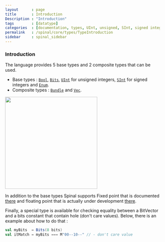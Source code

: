 ```yaml
---
layout      : page
title       : Introduction
Description : "Introduction"
tags        : [datatype]
categories  : [documentation, types, UInt, unsigned, SInt, signed integer, Bool, Bits, Enum]
permalink   : /spinal/core/types/TypeIntroduction
sidebar     : spinal_sidebar
---
```


### Introduction

The language provides 5 base types and 2 composite types that can be used.

- Base types : [`Bool`](/SpinalDoc/spinal/core/types/Bool), [`Bits`](/SpinalDoc/spinal/core/types/bits), [`UInt`](/SpinalDoc/spinal/core/types/Int) for unsigned integers, [`SInt`](/SpinalDoc/spinal/core/types/Int) for signed integers and [`Enum`](/SpinalDoc/spinal/core/types/enum).
- Composite types : [`Bundle`](/SpinalDoc/spinal/core/types/bundle) and [`Vec`](/SpinalDoc/spinal/core/types/Vec).

<img src="https://cdn.rawgit.com/SpinalHDL/SpinalDoc/cacb6e086ff635ca93def01e31aee2da582d991a/asset/picture/types.svg"  align="middle" width="300">

 
In addition to the base types Spinal supports Fixed point that is documented [there](/SpinalDoc/spinal/core/utils/Fix) and floating point that is actually under development [there](/SpinalDoc/spinal/core/utils/Floating).


Finally, a special type is available for checking equality between a BitVector and a bits constant that contain hole (don't care values). Below, there is an example about how to do that :

```scala
val myBits  = Bits(8 bits)
val itMatch = myBits === M"00--10--" // - don't care value
```